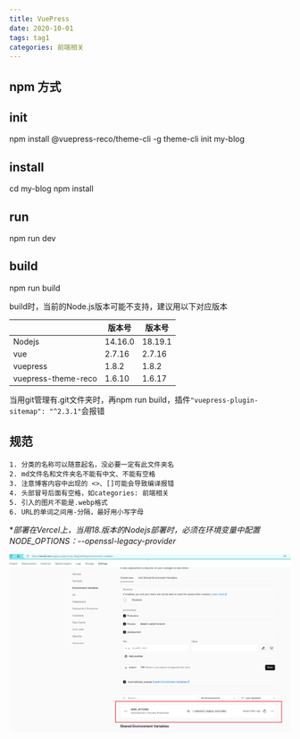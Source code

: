 ```yaml
---
title: VuePress
date: 2020-10-01
tags: tag1
categories: 前端相关
---
```


## npm 方式

## init
npm install @vuepress-reco/theme-cli -g
theme-cli init my-blog

## install
cd my-blog
npm install

## run
npm run dev

## build
npm run build

build时，当前的Node.js版本可能不支持，建议用以下对应版本  

|                     | 版本号  | 版本号  |
| ------------------- | ------- | ------- |
| Nodejs              | 14.16.0 | 18.19.1 |
| vue                 | 2.7.16  | 2.7.16  |
| vuepress            | 1.8.2   | 1.8.2   |
| vuepress-theme-reco | 1.6.10  | 1.6.17  |


当用git管理有.git文件夹时，再npm run build，插件`"vuepress-plugin-sitemap": "^2.3.1"`会报错


## 规范
```
1. 分类的名称可以随意起名，没必要一定有此文件夹名
2. md文件名和文件夹名不能有中文、不能有空格
3. 注意博客内容中出现的 <>、[]可能会导致编译报错
4. 头部冒号后面有空格，如categories: 前端相关
5. 引入的图片不能是.webp格式
6. URL的单词之间用-分隔，最好用小写字母
```

**部署在Vercel上，当用18.*版本的Nodejs部署时，必须在环境变量中配置NODE_OPTIONS：--openssl-legacy-provider**

![配置环境变量](../image/Vue/vercel-environment-variables.jpg)









